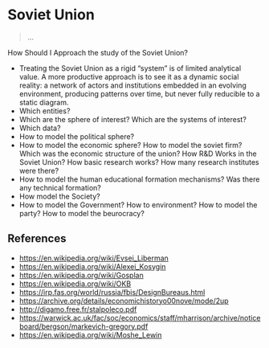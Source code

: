 # Soviet Union

> ...

How Should I Approach the study of the Soviet Union?

- Treating the Soviet Union as a rigid “system” is of limited analytical value. A more productive approach is to see it as a dynamic social reality: a network of actors and institutions embedded in an evolving environment, producing patterns over time, but never fully reducible to a static diagram.
- Which entities?
- Which are the sphere of interest? Which are the systems of interest?
- Which data?
- How to model the political sphere?
- How to model the economic sphere? How to  model the soviet firm? Which was the economic structure of the union? How R&D Works in the Soviet Union? How basic research works? How many research institutes were there?
- How to model the human educational formation mechanisms? Was there any technical formation?
- How model the Society?
- How to model the Government? How to environment? How to model the party? How to model the beurocracy?

## References

- https://en.wikipedia.org/wiki/Evsei_Liberman
- https://en.wikipedia.org/wiki/Alexei_Kosygin
- https://en.wikipedia.org/wiki/Gosplan
- https://en.wikipedia.org/wiki/OKB
- https://irp.fas.org/world/russia/fbis/DesignBureaus.html
- https://archive.org/details/economichistoryo00nove/mode/2up
- http://digamo.free.fr/stalpoleco.pdf
- https://warwick.ac.uk/fac/soc/economics/staff/mharrison/archive/noticeboard/bergson/markevich-gregory.pdf
- https://en.wikipedia.org/wiki/Moshe_Lewin
